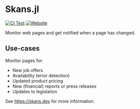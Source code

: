 # Skans.jl

[![CI Test][ci-img]][ci-url]
[![Website][site-img]][site-url]

[ci-img]: https://github.com/rikhuijzer/Skans.jl/workflows/CI/badge.svg
[ci-url]: https://github.com/rikhuijzer/Skans.jl/actions?query=workflow%3ACI+branch%3Amain

[site-img]: https://img.shields.io/badge/Skans-website-blue.svg
[site-url]: https://skans.dev

Monitor web pages and get notified when a page has changed.

## Use-cases

Monitor pages for:

- New job offers
- Availability (error detection)
- Updated product pricing
- New (financial) reports or press releases
- Updates to legislation

See <https://skans.dev> for more information.
